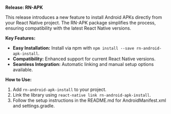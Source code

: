 **Release: RN-APK**

This release introduces a new feature to install Android APKs directly from your React Native project. The RN-APK package simplifies the process, ensuring compatibility with the latest React Native versions. 

**Key Features:**
- **Easy Installation:** Install via npm with `npm install --save rn-android-apk-install`.
- **Compatibility:** Enhanced support for current React Native versions.
- **Seamless Integration:** Automatic linking and manual setup options available.

**How to Use:**
1. Add `rn-android-apk-install` to your project.
2. Link the library using `react-native link rn-android-apk-install`.
3. Follow the setup instructions in the README.md for AndroidManifest.xml and settings.gradle.
